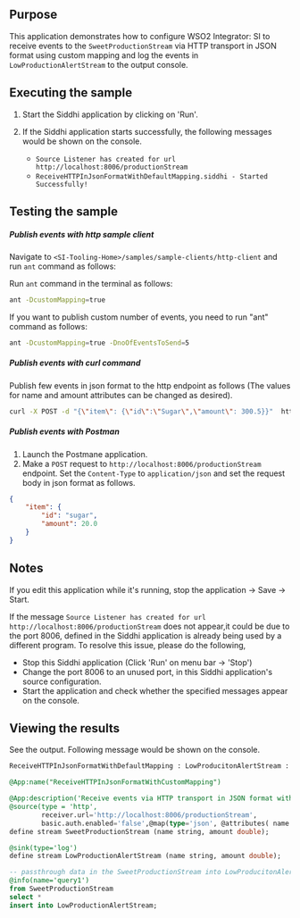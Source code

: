 
## Purpose

This application demonstrates how to configure WSO2 Integrator: SI to receive events to the `SweetProductionStream` via HTTP transport in JSON format using custom mapping and log the events in `LowProductionAlertStream` to the output console.

## Executing the sample

1. Start the Siddhi application by clicking on 'Run'.
2. If the Siddhi application starts successfully, the following messages would be shown on the console.

	* `Source Listener has created for url http://localhost:8006/productionStream`
	* `ReceiveHTTPInJsonFormatWithDefaultMapping.siddhi - Started Successfully!`

## Testing the sample

##### Publish events with http sample client

Navigate to `<SI-Tooling-Home>/samples/sample-clients/http-client` and run `ant` command as follows:

Run `ant` command in the terminal as follows:

```bash
ant -DcustomMapping=true
```

If you want to publish custom number of events, you need to run "ant" command as follows:

```bash
ant -DcustomMapping=true -DnoOfEventsToSend=5
```

##### Publish events with curl command

Publish few events in json format to the http endpoint as follows (The values for name and amount attributes can be changed as desired).

```bash
curl -X POST -d "{\"item\": {\"id\":\"Sugar\",\"amount\": 300.5}}"  http://localhost:8006/productionStream --header "Content-Type:application/json"
```

##### Publish events with Postman

1. Launch the Postmane application.
2. Make a `POST` request to `http://localhost:8006/productionStream` endpoint. Set the `Content-Type` to `application/json` and set the request body in json format as follows.

```json
{
	"item": {
		"id": "sugar",
		"amount": 20.0
	}
}
```

## Notes

If you edit this application while it's running, stop the application -> Save -> Start.

If the message `Source Listener has created for url http://localhost:8006/productionStream` does not appear,it could be due to the port 8006, defined in the Siddhi application is already being used by a different program. To resolve this issue, please do the following,

* Stop this Siddhi application (Click 'Run' on menu bar -> 'Stop')
* Change the port 8006 to an unused port, in this Siddhi application's source configuration.
* Start the application and check whether the specified messages appear on the console.

## Viewing the results

See the output. Following message would be shown on the console.

```bash
ReceiveHTTPInJsonFormatWithDefaultMapping : LowProducitonAlertStream : Event{timestamp=1511938781887, data=[sugar, 300.0], isExpired=false}
```

```sql
@App:name("ReceiveHTTPInJsonFormatWithCustomMapping")

@App:description('Receive events via HTTP transport in JSON format with custom mapping and view the output on the console')
@source(type = 'http',
        receiver.url='http://localhost:8006/productionStream',
        basic.auth.enabled='false',@map(type='json', @attributes( name = '$.item.id', amount = '$.item.amount')))
define stream SweetProductionStream (name string, amount double);

@sink(type='log')
define stream LowProductionAlertStream (name string, amount double);

-- passthrough data in the SweetProductionStream into LowProducitonAlertStream
@info(name='query1')
from SweetProductionStream
select *
insert into LowProductionAlertStream;
```
